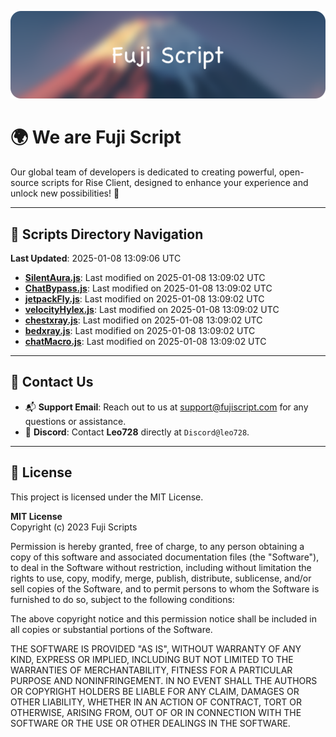 ![Banner](.github/b.webp)

# 🌍 **We are Fuji Script**

Our global team of developers is dedicated to creating powerful, open-source scripts for Rise Client, designed to enhance your experience and unlock new possibilities! 🌟

---
<!-- SCRIPTS_NAVIGATION_START -->
## 📂 **Scripts Directory Navigation**

**Last Updated**: 2025-01-08 13:09:06 UTC

- **[SilentAura.js](scripts/SilentAura.js)**: Last modified on 2025-01-08 13:09:02 UTC
- **[ChatBypass.js](scripts/ChatBypass.js)**: Last modified on 2025-01-08 13:09:02 UTC
- **[jetpackFly.js](scripts/jetpackFly.js)**: Last modified on 2025-01-08 13:09:02 UTC
- **[velocityHylex.js](scripts/velocityHylex.js)**: Last modified on 2025-01-08 13:09:02 UTC
- **[chestxray.js](scripts/chestxray.js)**: Last modified on 2025-01-08 13:09:02 UTC
- **[bedxray.js](scripts/bedxray.js)**: Last modified on 2025-01-08 13:09:02 UTC
- **[chatMacro.js](scripts/chatMacro.js)**: Last modified on 2025-01-08 13:09:02 UTC

<!-- SCRIPTS_NAVIGATION_END -->

---

## 💬 **Contact Us**  
- 📬 **Support Email**: Reach out to us at [support@fujiscript.com](mailto:support@fujiscript.com) for any questions or assistance.  
- 💬 **Discord**: Contact **Leo728** directly at `Discord@leo728`.

---

## 📜 **License**

This project is licensed under the MIT License.  

**MIT License**  
Copyright (c) 2023 Fuji Scripts  

Permission is hereby granted, free of charge, to any person obtaining a copy of this software and associated documentation files (the "Software"), to deal in the Software without restriction, including without limitation the rights to use, copy, modify, merge, publish, distribute, sublicense, and/or sell copies of the Software, and to permit persons to whom the Software is furnished to do so, subject to the following conditions:  

The above copyright notice and this permission notice shall be included in all copies or substantial portions of the Software.  

THE SOFTWARE IS PROVIDED "AS IS", WITHOUT WARRANTY OF ANY KIND, EXPRESS OR IMPLIED, INCLUDING BUT NOT LIMITED TO THE WARRANTIES OF MERCHANTABILITY, FITNESS FOR A PARTICULAR PURPOSE AND NONINFRINGEMENT. IN NO EVENT SHALL THE AUTHORS OR COPYRIGHT HOLDERS BE LIABLE FOR ANY CLAIM, DAMAGES OR OTHER LIABILITY, WHETHER IN AN ACTION OF CONTRACT, TORT OR OTHERWISE, ARISING FROM, OUT OF OR IN CONNECTION WITH THE SOFTWARE OR THE USE OR OTHER DEALINGS IN THE SOFTWARE.  
